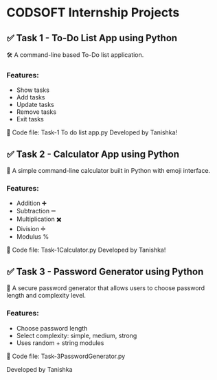# CODSOFT Internship Projects

## ✅ Task 1 - To-Do List App using Python

🛠️ A command-line based To-Do list application.

### Features:
- Show tasks
- Add tasks
- Update tasks
- Remove tasks
- Exit tasks
  
📁 Code file: Task-1 To do list app.py
Developed by Tanishka!



## ✅ Task 2 - Calculator App using Python

🧮 A simple command-line calculator built in Python with emoji interface.

### Features:
- Addition ➕
- Subtraction ➖
- Multiplication ✖️
- Division ➗
- Modulus %

📁 Code file: Task-1Calculator.py
Developed by Tanishka!




## ✅ Task 3 - Password Generator using Python

🔐 A secure password generator that allows users to choose password length and complexity level.

### Features:
- Choose password length
- Select complexity: simple, medium, strong
- Uses random + string modules

📁 Code file: Task-3PasswordGenerator.py

Developed by Tanishka
